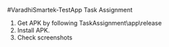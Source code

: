 #VaradhiSmartek-TestApp
Task Assignment

1. Get APK by following TaskAssignment\app\release
2. Install APK.
3. Check screenshots
